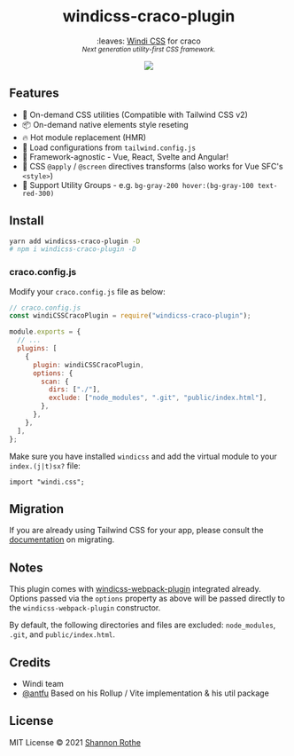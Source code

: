 <h1 align='center'>windicss-craco-plugin</h1>

<p align='center'>:leaves: <a href="https://github.com/voorjaar/windicss">Windi CSS</a> for craco<br>
<sup><em>Next generation utility-first CSS framework.</em></sup>
</p>

<p align='center'>
<a href='https://www.npmjs.com/package/windicss-craco-plugin'>
<img src='https://img.shields.io/npm/v/windicss-craco-plugin?color=0EA5E9&label='>
</a>
</p>

## Features

- 🧩 On-demand CSS utilities (Compatible with Tailwind CSS v2)
- 📦 On-demand native elements style reseting
- 🔥 Hot module replacement (HMR)
- 🍃 Load configurations from `tailwind.config.js`
- 🤝 Framework-agnostic - Vue, React, Svelte and Angular!
- 📄 CSS `@apply` / `@screen` directives transforms (also works for Vue SFC's `<style>`)
- 🎳 Support Utility Groups - e.g. `bg-gray-200 hover:(bg-gray-100 text-red-300)`

## Install

```bash
yarn add windicss-craco-plugin -D
# npm i windicss-craco-plugin -D
```

### craco.config.js

Modify your `craco.config.js` file as below:

```js
// craco.config.js
const windiCSSCracoPlugin = require("windicss-craco-plugin");

module.exports = {
  // ...
  plugins: [
    {
      plugin: windiCSSCracoPlugin,
      options: {
        scan: {
          dirs: ["./"],
          exclude: ["node_modules", ".git", "public/index.html"],
        },
      },
    },
  ],
};
```

Make sure you have installed `windicss` and add the virtual module to your `index.(j|t)sx?` file:

```tsx
import "windi.css";
```

## Migration

If you are already using Tailwind CSS for your app, please consult the [documentation](https://windicss.netlify.app/guide/migration.html) on migrating.

## Notes

This plugin comes with [windicss-webpack-plugin](https://github.com/windicss/windicss-webpack-plugin) integrated already. Options passed via the `options` property as above will be passed directly to the `windicss-webpack-plugin` constructor.

By default, the following directories and files are excluded: `node_modules`, `.git`, and `public/index.html`.

## Credits

- Windi team
- [@antfu](https://github.com/antfu) Based on his Rollup / Vite implementation & his util package

## License

MIT License © 2021 [Shannon Rothe](https://github.com/shannonrothe)

